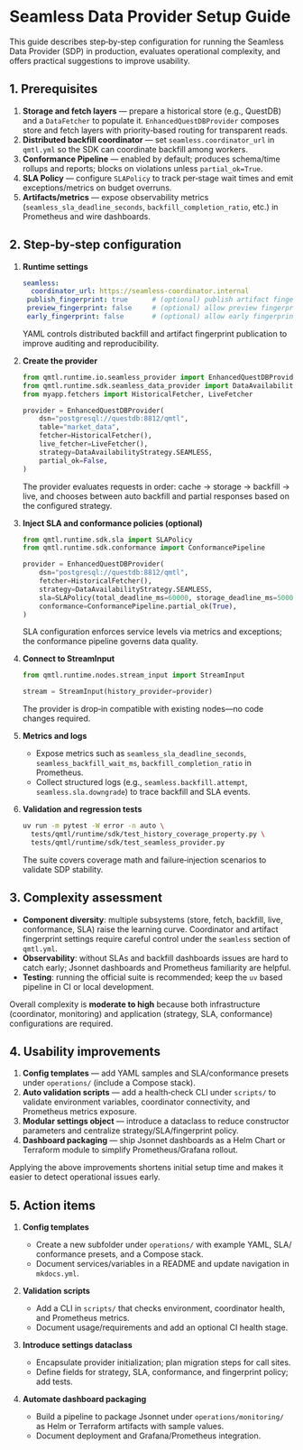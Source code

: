 # Seamless Data Provider Setup Guide

This guide describes step‑by‑step configuration for running the Seamless Data
Provider (SDP) in production, evaluates operational complexity, and offers
practical suggestions to improve usability.

## 1. Prerequisites

1. **Storage and fetch layers** — prepare a historical store (e.g., QuestDB)
   and a `DataFetcher` to populate it. `EnhancedQuestDBProvider` composes store
   and fetch layers with priority‑based routing for transparent reads.
2. **Distributed backfill coordinator** — set `seamless.coordinator_url` in
   `qmtl.yml` so the SDK can coordinate backfill among workers.
3. **Conformance Pipeline** — enabled by default; produces schema/time rollups
   and reports; blocks on violations unless `partial_ok=True`.
4. **SLA Policy** — configure `SLAPolicy` to track per‑stage wait times and emit
   exceptions/metrics on budget overruns.
5. **Artifacts/metrics** — expose observability metrics
   (`seamless_sla_deadline_seconds`, `backfill_completion_ratio`, etc.) in
   Prometheus and wire dashboards.

## 2. Step‑by‑step configuration

1. **Runtime settings**
   ```yaml
   seamless:
     coordinator_url: https://seamless-coordinator.internal
    publish_fingerprint: true      # (optional) publish artifact fingerprints
    preview_fingerprint: false     # (optional) allow preview fingerprints
    early_fingerprint: false       # (optional) allow early fingerprints
   ```
   YAML controls distributed backfill and artifact fingerprint publication to
   improve auditing and reproducibility.

2. **Create the provider**
   ```python
   from qmtl.runtime.io.seamless_provider import EnhancedQuestDBProvider
   from qmtl.runtime.sdk.seamless_data_provider import DataAvailabilityStrategy
   from myapp.fetchers import HistoricalFetcher, LiveFetcher

   provider = EnhancedQuestDBProvider(
       dsn="postgresql://questdb:8812/qmtl",
       table="market_data",
       fetcher=HistoricalFetcher(),
       live_fetcher=LiveFetcher(),
       strategy=DataAvailabilityStrategy.SEAMLESS,
       partial_ok=False,
   )
   ```
   The provider evaluates requests in order: cache → storage → backfill → live,
   and chooses between auto backfill and partial responses based on the
   configured strategy.

3. **Inject SLA and conformance policies (optional)**
   ```python
   from qmtl.runtime.sdk.sla import SLAPolicy
   from qmtl.runtime.sdk.conformance import ConformancePipeline

   provider = EnhancedQuestDBProvider(
       dsn="postgresql://questdb:8812/qmtl",
       fetcher=HistoricalFetcher(),
       strategy=DataAvailabilityStrategy.SEAMLESS,
       sla=SLAPolicy(total_deadline_ms=60000, storage_deadline_ms=5000),
       conformance=ConformancePipeline.partial_ok(True),
   )
   ```
   SLA configuration enforces service levels via metrics and exceptions;
   the conformance pipeline governs data quality.

4. **Connect to StreamInput**
   ```python
   from qmtl.runtime.nodes.stream_input import StreamInput

   stream = StreamInput(history_provider=provider)
   ```
   The provider is drop‑in compatible with existing nodes—no code changes
   required.

5. **Metrics and logs**
   - Expose metrics such as `seamless_sla_deadline_seconds`,
     `seamless_backfill_wait_ms`, `backfill_completion_ratio` in Prometheus.
   - Collect structured logs (e.g., `seamless.backfill.attempt`,
     `seamless.sla.downgrade`) to trace backfill and SLA events.

6. **Validation and regression tests**
   ```bash
   uv run -m pytest -W error -n auto \
     tests/qmtl/runtime/sdk/test_history_coverage_property.py \
     tests/qmtl/runtime/sdk/test_seamless_provider.py
   ```
   The suite covers coverage math and failure‑injection scenarios to validate
   SDP stability.

## 3. Complexity assessment

- **Component diversity**: multiple subsystems (store, fetch, backfill, live,
  conformance, SLA) raise the learning curve. Coordinator and artifact
  fingerprint settings require careful control under the `seamless` section of
  `qmtl.yml`.
- **Observability**: without SLAs and backfill dashboards issues are hard to
  catch early; Jsonnet dashboards and Prometheus familiarity are helpful.
- **Testing**: running the official suite is recommended; keep the `uv` based
  pipeline in CI or local development.

Overall complexity is **moderate to high** because both infrastructure
(coordinator, monitoring) and application (strategy, SLA, conformance)
configurations are required.

## 4. Usability improvements

1. **Config templates** — add YAML samples and SLA/conformance presets under
   `operations/` (include a Compose stack).
2. **Auto validation scripts** — add a health‑check CLI under `scripts/` to
   validate environment variables, coordinator connectivity, and Prometheus
   metrics exposure.
3. **Modular settings object** — introduce a dataclass to reduce constructor
   parameters and centralize strategy/SLA/fingerprint policy.
4. **Dashboard packaging** — ship Jsonnet dashboards as a Helm Chart or
   Terraform module to simplify Prometheus/Grafana rollout.

Applying the above improvements shortens initial setup time and makes it easier
to detect operational issues early.

## 5. Action items

1. **Config templates**
   - Create a new subfolder under `operations/` with example YAML, SLA/
     conformance presets, and a Compose stack.
   - Document services/variables in a README and update navigation in
     `mkdocs.yml`.

2. **Validation scripts**
   - Add a CLI in `scripts/` that checks environment, coordinator health, and
     Prometheus metrics.
   - Document usage/requirements and add an optional CI health stage.

3. **Introduce settings dataclass**
   - Encapsulate provider initialization; plan migration steps for call sites.
   - Define fields for strategy, SLA, conformance, and fingerprint policy; add
     tests.

4. **Automate dashboard packaging**
   - Build a pipeline to package Jsonnet under `operations/monitoring/` as Helm
     or Terraform artifacts with sample values.
   - Document deployment and Grafana/Prometheus integration.
